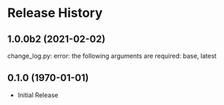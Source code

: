 # Release History

## 1.0.0b2 (2021-02-02)

change_log.py: error: the following arguments are required: base, latest

## 0.1.0 (1970-01-01)

* Initial Release
